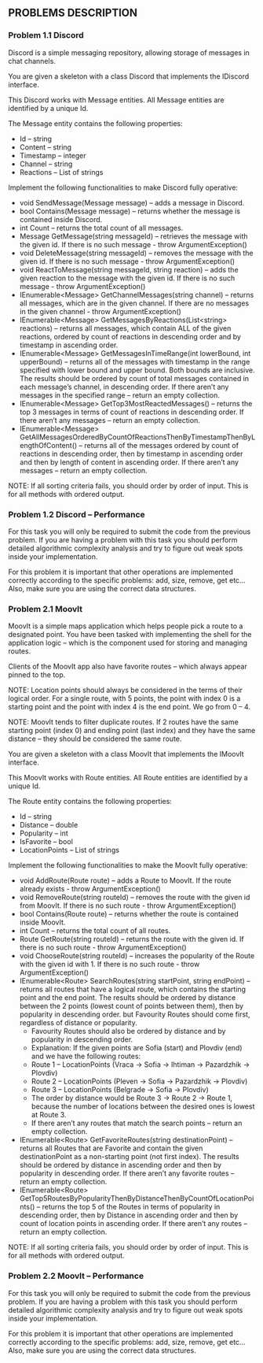 ## PROBLEMS DESCRIPTION


### Problem 1.1	Discord

Discord is a simple messaging repository, allowing storage of messages in chat channels.

You are given a skeleton with a class Discord that implements the IDiscord interface. 

This Discord works with Message entities. All Message entities are identified by a unique Id. 

The Message entity contains the following properties:

  +	Id – string
  +	Content – string
  +	Timestamp – integer
  +	Channel – string
  +	Reactions – List of strings

Implement the following functionalities to make Discord fully operative:

  +	void SendMessage(Message message) – adds a message in Discord. 
  +	bool Contains(Message message) – returns whether the message is contained inside Discord.
  +	int Count – returns the total count of all messages.
  +	Message GetMessage(string messageId) – retrieves the message with the given id. If there is no such message - throw ArgumentException()
  +	void DeleteMessage(string messageId) – removes the message with the given id. If there is no such message - throw ArgumentException()
  +	void ReactToMessage(string messageId, string reaction) – adds the given reaction to the message with the given id. If there is no such message - throw ArgumentException()
  +	IEnumerable\<Message\> GetChannelMessages(string channel) – returns all messages, which are in the given channel. If there are no messages in the given channel - throw ArgumentException()
  +	IEnumerable\<Message\> GetMessagesByReactions(List\<string\> reactions) – returns all messages, which contain ALL of the given reactions, ordered by count of reactions in descending order and by timestamp in ascending order.
  +	IEnumerable\<Message\> GetMessagesInTimeRange(int lowerBound, int upperBound) – returns all of the messages with timestamp in the range specified with lower bound and upper bound. Both bounds are inclusive. The results should be ordered by count of total messages contained in each message’s channel, in descending order. If there aren’t any messages in the specified range – return an empty collection.
  +	IEnumerable\<Message\> GetTop3MostReactedMessages() – returns the top 3 messages in terms of count of reactions in descending order. If there aren’t any messages – return an empty collection.
  +	IEnumerable\<Message\> GetAllMessagesOrderedByCountOfReactionsThenByTimestampThenByLengthOfContent() – returns all of the messages ordered by count of reactions in descending order, then by timestamp in ascending order and then by length of content in ascending order. If there aren’t any messages – return an empty collection. 

NOTE: If all sorting criteria fails, you should order by order of input. This is for all methods with ordered output.

### Problem 1.2	Discord – Performance

For this task you will only be required to submit the code from the previous problem. If you are having a problem with this task you should perform detailed algorithmic complexity analysis and try to figure out weak spots inside your implementation.

For this problem it is important that other operations are implemented correctly according to the specific problems:  add, size, remove, get etc… Also, make sure you are using the correct data structures.

### Problem 2.1 MoovIt

MoovIt is a simple maps application which helps people pick a route to a designated point. You have been tasked with implementing the shell for the application logic – which is the component used for storing and managing routes.

Clients of the MoovIt app also have favorite routes – which always appear pinned to the top.

NOTE: Location points should always be considered in the terms of their logical order. For a single route, with 5 points, the point with index 0 is a starting point and the point with index 4 is the end point. We go from 0 – 4.

NOTE: MoovIt tends to filter duplicate routes. If 2 routes have the same starting point (index 0) and ending point (last index) and they have the same distance – they should be considered the same route.

You are given a skeleton with a class MoovIt that implements the IMoovIt interface. 

This MoovIt works with Route entities. All Route entities are identified by a unique Id. 

The Route entity contains the following properties:

  +	Id – string
  +	Distance – double
  +	Popularity – int
  +	IsFavorite – bool
  +	LocationPoints – List of strings

Implement the following functionalities to make the MoovIt fully operative:

  +	void AddRoute(Route route) – adds a Route to MoovIt. If the route already exists - throw ArgumentException()
  +	void RemoveRoute(string routeId) – removes the route with the given id from MoovIt. If there is no such route - throw ArgumentException()
  +	bool Contains(Route route) – returns whether the route is contained inside MoovIt.
  +	int Count – returns the total count of all routes.
  +	Route GetRoute(string routeId) – returns the route with the given id. If there is no such route - throw ArgumentException()
  +	void ChooseRoute(string routeId) – increases the popularity of the Route with the given id with 1. If there is no such route - throw ArgumentException()
  +	IEnumerable\<Route\> SearchRoutes(string startPoint, string endPoint) – returns all routes that have a logical route, which contains the starting point and the end point. The results should be ordered by distance between the 2 points (lowest count of points between them), then by popularity in descending order. but Favourity Routes should come first, regardless of distance or popularity. 
    + Favourity Routes should also be ordered by distance and by popularity in descending order. 
    + Explanation: If the given points are Sofia (start) and Plovdiv (end) and we have the following routes:
    +	Route 1 – LocationPoints (Vraca -> Sofia -> Ihtiman -> Pazardzhik -> Plovdiv)
    +	Route 2 – LocationPoints (Pleven -> Sofia -> Pazardzhik -> Plovdiv)
    +	Route 3 – LocationPoints (Belgrade -> Sofia -> Plovdiv)
    +	The order by distance would be Route 3 -> Route 2 -> Route 1, because the number of locations between the desired ones is lowest at Route 3.
    +	If there aren’t any routes that match the search points – return an empty collection.
  +	IEnumerable\<Route\> GetFavoriteRoutes(string destinationPoint) – returns all Routes that are Favorite and contain the given destinationPoint as a non-starting point (not first index). The results should be ordered by distance in ascending order and then by popularity in descending order. If there aren’t any favorite routes – return an empty collection.
  +	IEnumerable\<Route\> GetTop5RoutesByPopularityThenByDistanceThenByCountOfLocationPoints() – returns the top 5 of the Routes in terms of popularity in descending order, then by Distance in ascending order and then by count of location points in ascending order. If there aren’t any routes – return an empty collection.

NOTE: If all sorting criteria fails, you should order by order of input. This is for all methods with ordered output.

### Problem 2.2	MoovIt – Performance

For this task you will only be required to submit the code from the previous problem. If you are having a problem with this task you should perform detailed algorithmic complexity analysis and try to figure out weak spots inside your implementation.

For this problem it is important that other operations are implemented correctly according to the specific problems:  add, size, remove, get etc… Also, make sure you are using the correct data structures.
